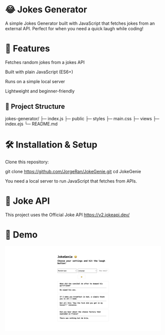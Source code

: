 # 😂 Jokes Generator

A simple Jokes Generator built with JavaScript that fetches jokes from an external API. Perfect for when you need a quick laugh while coding!

# 🚀 Features

Fetches random jokes from a jokes API

Built with plain JavaScript (ES6+)

Runs on a simple local server

Lightweight and beginner-friendly

## 📂 Project Structure

jokes-generator/
├─ index.js
├─ public
   ├─ styles
       ├─ main.css
├─ views
   ├─ index.ejs
└─ README.md


# 🛠️ Installation & Setup

Clone this repository:

git clone https://github.com/JorgeRan/JokeGenie.git
cd JokeGenie


You need a local server to run JavaScript that fetches from APIs.


# 🔗 Joke API

This project uses the Official Joke API
https://v2.jokeapi.dev/

# 📸 Demo
![Demo](https://github.com/JorgeRan/JokeGenie/blob/main/JokeGenie_Demo.png)
